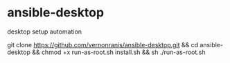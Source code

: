 # ansible-desktop
desktop setup automation


git clone https://github.com/vernonranis/ansible-desktop.git && cd ansible-desktop && chmod +x run-as-root.sh install.sh && sh ./run-as-root.sh
